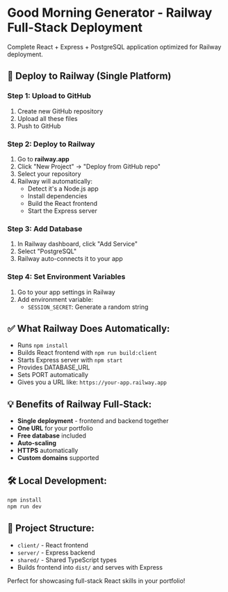 # Good Morning Generator - Railway Full-Stack Deployment

Complete React + Express + PostgreSQL application optimized for Railway deployment.

## 🚀 Deploy to Railway (Single Platform)

### Step 1: Upload to GitHub
1. Create new GitHub repository
2. Upload all these files
3. Push to GitHub

### Step 2: Deploy to Railway
1. Go to **railway.app**
2. Click "New Project" → "Deploy from GitHub repo"
3. Select your repository
4. Railway will automatically:
   - Detect it's a Node.js app
   - Install dependencies
   - Build the React frontend
   - Start the Express server

### Step 3: Add Database
1. In Railway dashboard, click "Add Service"
2. Select "PostgreSQL"
3. Railway auto-connects it to your app

### Step 4: Set Environment Variables
1. Go to your app settings in Railway
2. Add environment variable:
   - `SESSION_SECRET`: Generate a random string

## ✅ What Railway Does Automatically:
- Runs `npm install`
- Builds React frontend with `npm run build:client`
- Starts Express server with `npm start`
- Provides DATABASE_URL
- Sets PORT automatically
- Gives you a URL like: `https://your-app.railway.app`

## 💡 Benefits of Railway Full-Stack:
- **Single deployment** - frontend and backend together
- **One URL** for your portfolio
- **Free database** included
- **Auto-scaling**
- **HTTPS** automatically
- **Custom domains** supported

## 🛠 Local Development:
```bash
npm install
npm run dev
```

## 📁 Project Structure:
- `client/` - React frontend
- `server/` - Express backend
- `shared/` - Shared TypeScript types
- Builds frontend into `dist/` and serves with Express

Perfect for showcasing full-stack React skills in your portfolio!